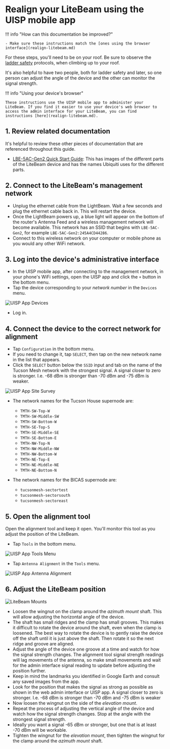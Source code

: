 # Realign your LiteBeam using the UISP mobile app 

!!! info "How can this documentation be improved?" 

    - Make sure these instructions match the [ones using the browser interface](realign-litebeam.md)

For these steps, you'll need to be on your roof. Be sure to observe the [ladder safety](../ladder-safety.md) protocols, when climbing up to your roof.

It's also helpful to have two people, both for ladder safety and later, so one person can adjust the angle of the device and the other can monitor the signal strength.

!!! info "Using your device's browser" 

    These instructions use the UISP mobile app to administer your LiteBeam. If you find it easier to use your device's web browser to access the admin interface for your LiteBeam, you can find instructions [here](realign-litebeam.md).

## 1. Review related documentation

It's helpful to review these other pieces of documentation that are referenced throughout this guide. 

- [LBE-5AC-Gen2 Quick Start Guide](https://dl.ubnt.com/qsg/LBE-5AC-Gen2/LBE-5AC-Gen2_EN.html): This has images of the different parts of the LiteBeam device and has the names Ubiquiti uses for the different parts.

## 2. Connect to the LiteBeam's management network 

- Unplug the ethernet cable from the LightBeam. Wait a few seconds and plug the ethernet cable back in. This will restart the device.
- Once the LightBeam powers up, a blue light will appear on the bottom of the router's Antenna Feed and a wireless management network will become available. This network has an SSID that begins with `LBE-5AC-Gen2`, for example `LBE-5AC-Gen2:245A4CD44286`.
- Connect to this wireless network on your computer or mobile phone as you would any other WiFi network.

## 3. Log into the device's administrative interface

- In the UISP mobile app, after connecting to the management network, in your phone's WiFi settings, open the UISP app and click the `+` button in the bottom menu. 
- Tap the device corresponding to your *network number* in the `Devices` menu.

![UISP App Devices](img/uisp-app-devices-227x600.png)

- Log in.

## 4. Connect the device to the correct network for alignment

- Tap `Configuration` in the bottom menu.
- If you need to change it, tap `SELECT`, then tap on the new network name in the list that appears. 
- Click the `SELECT` button below the `SSID` input and tab on the name of the Tucson Mesh network with the strongest signal. A signal closer to zero is stronger. I.e. \-68 dBm is stronger than \-70 dBm and \-75 dBm is weaker. 

![UISP App Site Survey](img/uisp-app-site-survey-277x600.png)

- The network names for the Tucson House supernode are:
   - `TMTH-SW-Top-W`
   - `TMTH-SW-Middle-SW`
   - `TMTH-SW-Bottom-W`
   - `TMTH-SE-Top-S`
   - `TMTH-SE-Middle-SE`
   - `TMTH-SE-Bottom-E`
   - `TMTH-NW-Top-N`
   - `TMTH-NW-Middle-NW`
   - `TMTH-NW-Bottom-W`
   - `TMTH-NE-Top-E`
   - `TMTH-NE-Middle-NE`
   - `TMTH-NE-Bottom-N`

- The network names for the BICAS supernode are:
  - `tucsonmesh-sectortest`
  - `tucsonmesh-sectorsouth`
  - `tucsonmesh-sectoreast`

## 5. Open the alignment tool

Open the alignment tool and keep it open. You'll monitor this tool as you adjust the position of the LiteBeam.

- Tap `Tools` in the bottom menu.

![UISP App Tools Menu](img/uisp-app-tools-277x600.png)

- Tap `Antenna Alignment` in the `Tools` menu.

![UISP App Antenna Alignment](img/uisp-app-antenna-alignment-277x600.png)

## 6. Adjust the LiteBeam position

![LiteBeam Mounts](img/litebeam-mounts-labeled-450x600.jpg)

- Loosen the wingnut on the clamp around the *azimuth mount* shaft. This will allow adjusting the horizontal angle of the device.
- The shaft has small ridges and the clamp has small grooves. This makes it difficult to rotate the device around the shaft, even when the clamp is loosened. The best way to rotate the device is to gently raise the device off the shaft until it is just above the shaft. Then rotate it so the next ridge and groove are aligned.
- Adjust the angle of the device one groove at a time and watch for how the signal strength changes. The alignment tool signal strength readings will lag movements of the antenna, so make small movements and wait for the admin interface signal reading to update before adjusting the position further. 
- Keep in mind the landmarks you identified in Google Earth and consult any saved images from the app.
- Look for the position that makes the signal as strong as possible as shown in the web admin interface or UISP app. A signal closer to zero is stronger. I.e. \-68 dBm is stronger than \-70 dBm and \-75 dBm is weaker 
- Now loosen the wingnut on the side of the *elevation mount*.
- Repeat the process of adjusting the vertical angle of the device and watch how the signal strength changes. Stop at the angle with the strongest signal strength.
- Ideally you want a signal \-65 dBm or stronger, but one that is at least \-70 dBm will be workable.
- Tighten the wingnut for the *elevation mount*, then tighten the wingnut for the clamp around the *azimuth mount* shaft.

